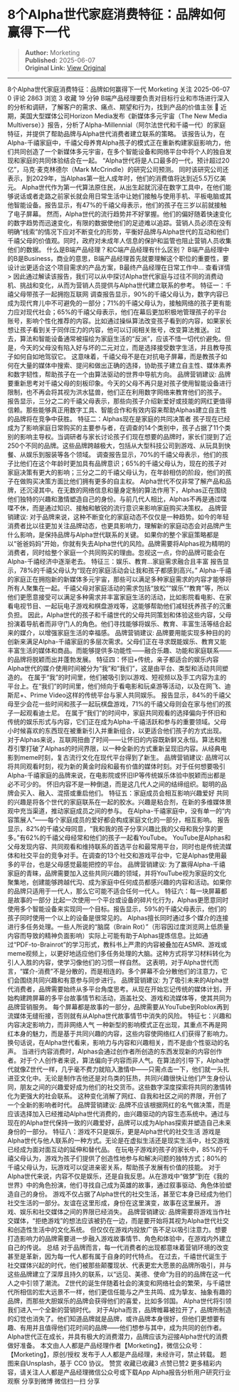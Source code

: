 # 8个Alpha世代家庭消费特征：品牌如何赢得下一代

> **Author:** Morketing  
> **Published:** 2025-06-07  
> **Original Link:** [View Original](https://www.woshipm.com/marketing/6226930.html)

---

8个Alpha世代家庭消费特征：品牌如何赢得下一代 Morketing 关注 2025-06-07 0 评论 2863 浏览 3 收藏 19 分钟 B端产品经理要负责对目标行业和市场进行深入的分析和调研，了解客户的需求、痛点、期望和行为，找到产品的价值主张 🔗 近期，美国大型媒体公司Horizon Media发布《新媒体多元宇宙（The New Media Multiverse）》报告，分析了Alpha-Millennial（阿尔法世代和千禧一代）的家庭特征，并提供了帮助品牌与Alpha世代消费者建立联系的策略。 该报告认为，在Alpha-千禧家庭中，千禧父母养育Alpha孩子的模式正在重新构建家庭影响力，他们共同创造了一个新媒体多元宇宙，在多个智能设备和网络平台中将个人的独自发现和家庭的共同体验结合在一起。 “Alpha世代将是人口最多的一代，预计超过20亿”，马克·麦克林德尔（Mark McCrindle）的研究公司预测。 同时该研究公司还表示，到2029年，当Alphas第一批人成年时，他们的消费值将达到近5.5万亿美元。 Alpha世代作为第一代算法原住民，从出生起就沉浸在数字工具中，在他们能够说话或者走路之前家长就会用日常生活中让她们接触与使用手机、平板电脑或其他智能设备。报告显示，有47%的千禧父母表示，他们的孩子在三岁以前就接触了电子屏幕。 然而，Alpha世代的流行趋势并不好掌握。他们的偏好随着快速变化的数字趋势而迅速变化，有限的数据使他们的足迹难以追踪。营销人员必须在没有明确“线索”的情况下应对不断变化的形势，平衡好品牌与Alpha世代的互动和他们千禧父母的价值观。同时，政府对未成年人信息的保护和监管也阻止营销人员收集他们的数据。 什么是B端产品经理？和C端产品经理有什么区别？ B端产品经理中的B是Business，商业的意思，B端产品经理首先就要理解这个职位的重要性，要设计出更适合这个项目需求的产品方案，B最终产品经理在日常工作中... 查看详情 > 因此通过解读该报告，我们可以从中探讨Alpha世代家庭与过往不同的消费动机、挑战和变化，从而为营销人员提供与Alpha世代建立联系的参考。 特征一：千禧父母带孩子一起拥抱互联网 调查报告显示，90%的千禧父母认为，数字内容已成为现代育儿中不可避免的一部分；71%的千禧父母认为，接触网络的孩子更有能力应对现代社会；65%的千禧父母表示，他们在幕后更加积极地管理孩子的平台账号，影响个性化推荐的内容。比如通过操纵算法改变孩子看到的内容，如果家长想让孩子看到关于同伴压力的内容，他可以订阅相关账号，改变算法推送。 过去，算法和智能设备通常被描绘为家庭生活的“反派”，应该不惜一切代价避免。但是，今天的父母没有陷入好与坏的二元对立，而是选择接受数字生活，并且教导孩子如何自如地驾驭它。 这意味着，千禧父母不是在对抗电子屏幕，而是教孩子如何在大量的媒体中搜索、提问和做出正确的选择，协助孩子建立自主性、媒体素养和数字韧性，帮助孩子在一个由算法驱动的世界中导航方向。 品牌营销建议: 品牌要重新思考对千禧父母的刻板印象。今天的父母不再只是对孩子使用智能设备进行限制，也不再会将其视为洪水猛兽，他们正在利用数字网络来教育他们的孩子。 报告显示，三分之二的千禧父母表示，那些向孩子介绍新爱好或技能的网红更值得信赖。那些能够真正用数字工具、智能合作和有效内容来帮助Alphas建立自主性的品牌将在竞争中获胜。 特征二：Alphas现在是家庭的共同决策者 孩子现在已经成为了影响家庭日常购买的主要参与者，在调查的14个类别中，孩子占据了11个类别的影响主导权。当调研者与家长讨论孩子们现在想要的品牌时，家长们提到了近250个不同的品牌。这些品牌跨越极大，包括从大型科技公司到游戏、从玩具到快餐、从娱乐到服装等各个领域。 调查报告显示，70%的千禧父母表示，他们的孩子比他们在这个年龄时更加具有品牌意识；65%的千禧父母认为，现在的孩子对家庭决策有更大的影响；三分之二的千禧父母认为，在年龄相仿的阶段，他们的孩子在做购买决策方面比他们拥有更多的自主权。 Alpha世代不仅非常了解产品和品牌，还沉浸其中。在无数的网络信息和量身定制的算法作用下，Alphas正在围绕他们独特的兴趣和激情塑造自己的身份。与前几代人相比，Alphas不再是通过喋喋不休，而是通过知识、接触和敏锐的流行意识来影响家庭购买决策权。 品牌营销建议: 对于品牌来说，这种不断变化的家庭动态不仅仅是一种趋势。如今的年轻消费者比以往更加关注品牌动态，也更具影响力，理解新的家庭动态会对品牌产生什么影响，是保持品牌与Alpha世代联系的关键。 如果你的整个家庭策略都是以“爸爸妈妈”开始，你就有失去Alpha世代的风险。品牌需要将Alphas视为精明的消费者，同时给整个家庭一个共同购买的理由。忽视这一点，你的品牌可能会在Alpha-千禧经济中逐渐老去。 特征三：娱乐、教育…家庭需求融合且丰富 报告显示，78%的千禧父母认为“现在的家庭活动会让我和孩子都感到高兴。” Alpha-千禧的家庭正在拥抱新的新媒体多元宇宙，那些可以满足多种家庭需求的内容才能够将所有人聚集在一起。千禧父母对家庭活动的需求包括“放松”“娱乐”“教育”等，所以他们更愿意接受可以满足多种需求并丰富家庭生活的活动，比如影院看电影、在家看电视节目、一起玩电子游戏和棋盘游戏等，这能够帮助他们减轻抚养孩子的沉重负担。 因此，Alpha世代的孩子和千禧世代的父母共同策划和体验这些内容，父母扮演着导航者而非守门人的角色。他们寻找能够将娱乐、教育、丰富生活等结合起来的媒介，以增强家庭生活的幸福感。 品牌营销建议: 品牌要用能实现多种目的的创新来满足Alpha-千禧家庭的多层次需求。父母们正在寻求既能娱乐、教育又能丰富生活的媒体和商品。而能够提供多功能性——融合乐趣、功能和家庭联系——的品牌将脱颖而出并蓬勃发展。 特征四：怀旧+传统，亲子都适合的娱乐内容 Alpha世代的媒介使用时间被分为“我”和“我们”，这是由平台、类型和活动共同塑造的。 在属于“我”的时间里，他们被吸引到以游戏、短视频以及手工内容为主的平台上。在“我们”的时间里，他们倾向于看电影和玩桌游等活动，以及在网飞、迪斯尼+、Prime Video这样的传统平台与家人共同娱乐。 报告显示，84%的千禧父母至少会花一些时间和孩子一起玩棋盘游戏，71%的千禧父母则会在家与他们的孩子一起观看迪士尼。 在属于“我们”的时间中，家庭共同观看的选择偏向于怀旧和传统的娱乐形式与内容，它们正在成为Alpha-千禧活跃和参与的重要领域。父母小时候喜欢的东西现在被重新引入并重新组合，以更适合他们孩子的方式出现。 对于Alphas来说，互联网扭曲了时间——让怀旧的内容既新鲜又永恒。算法和推荐引擎打破了Alphas的时间界限，以一种全新的方式重新呈现旧内容。从经典电影到meme时刻，复古流行文化在现代平台得到了新生。 品牌营销建议: 品牌可以将共同观看时刻，视为新的黄金时段和最有价值的媒体时刻。对于任何想要吸引Alpha-千禧家庭的品牌来说，在电影院或怀旧IP等传统娱乐体验中脱颖而出都是必不可少的。 怀旧内容不是一种倒退，而是这几代人之间的结缔组织。聪明的品牌会买入、融入、混搭或重启他们。 特征五：家庭成员会相互影响兴趣爱好 共同的兴趣是将各个世代的家庭联系在一起的胶水。兴趣是粘合剂，在新的多维媒体景观中充当渠道，推动家庭成员之间的参与。 在Alpha-千禧家庭中，没有单一的“内容策展人”——每个家庭成员的爱好都会构成家庭文化的一部分，相互影响。 报告显示，82%的千禧父母同意，“我和我的孩子分享兴趣比我的父母和我分享的更多。”有62%的千禧父母经常和他们的孩子一起看YouTube。 YouTube是Alphas和父母发现内容、共同观看和维持联系的首选平台和最常用平台，同时也是传统流媒体和社交平台的竞争对手。在调查的13个社交和游戏平台中，它是Alphas使用最多的平台，也是父母感觉最能把控的平台。 品牌营销建议: 为了赢得Alpha-千禧家庭的青睐，品牌需要加入这些共同兴趣的领域，并将YouTube视为家庭的文化聚集地，创建能够跨越代沟、成为家庭中任何成员都感兴趣的内容和活动。如果你的品牌只适用于一代人，那么它可能不适合任何一代人。 特征六：每一块屏幕都是故事的一部分 比起一次使用一个平台或设备的碎片化行为，Alphas更愿意同时使用多个智能设备来实现同一个目标。报告显示，59%的千禧父母表示，他们的孩子同时使用一个以上的设备是很常见的。 Alphas擅长同时通过多个媒介的连接进行多任务处理。一些人所说的“脑腐（Brain Rot）”（形容因过度浏览网上低质量内容而导致的精神负面影响）实际上可能有助于Alphas提炼信息。比如通过“PDF-to-Brainrot”的学习形式，教科书上严肃的内容被叠加在ASMR、游戏或meme视频上，以更好地适应他们多任务处理的大脑。这种方式将学习材料转化为引人入胜的内容，使学习像他们的习惯一样自然。 这表明，对于Alpha世代而言，“媒介-消费”不是分散的，而是相连的。多个屏幕不会分散他们的注意力，它们会围绕共同兴趣和有意参与同步进行。 品牌营销建议: 为了吸引未来的Alpha世代消费者，品牌需要始终从多平台角度思考。从现在开始忘记传统的媒体计划，开始构建跨屏幕的多平台故事情节和活动，涵盖社交、游戏和流媒体等，使其共同为品牌营销服务。 每个屏幕都是故事的一部分，品牌需要从YouTube到Roblox再到流媒体无缝衔接，否则就有从Alpha世代故事情节中消失的风险。 特征七：兴趣和内容决定影响力，而非网络人气 一种新型的影响模式正在出现，其重点不再是网红本身的魅力，而是基于共同兴趣的内容，这些内容使网络红人们获得了影响力。换句话说，在Alpha世代看来，影响力与内容和兴趣相关，而不是由个性驱动的名声。 当进行内容消费时，Alphas会通过创作者所创造的东西发现新的内容创作者。对于个人创作者来说，算法偏向于内容而非人气。在算法的引导下，Alpha世代就像Z世代一样，几乎毫不费力就陷入激情中——只需点击一下，他们就一头扎进亚文化中。无论是制作吉他还是对鸟类的狂热，共同兴趣很快让他们产生身份认同，朋友之间的兴趣爱好成为他们的社交货币。这些数字深度探索将共同的激情转化为更强大的社会联系。 这种变化消解了网红、自我和社区之间的界限，开创了一个全新的影响者时代。 品牌营销建议: 品牌不应该根据网红的名气做决策，而是应该选择加入已经推动Alpha世代消费的，由兴趣驱动的内容生态系统中。通过与现在的Alpha世代保持一致的兴趣爱好，品牌可以成为Alphas探索并塑造自己未来身份的一部分。 特征八：游戏不只是娱乐，更是Alpha世代的社交生活 游戏是Alpha世代与他人联系的一种方式。无论是在虚拟生活还是现实生活中，社交游戏已经成为面对面互动的延伸和替代品。 在玩电子游戏的孩子的家长中，85%的千禧父母认为，游戏为孩子们提供了创造性地参与和解决问题的独特方式；80%的千禧父母认为，玩游戏可以促进亲密关系，帮助孩子发展有价值的技能。 对于Alpha世代来说，内容不仅是娱乐，还是自我反思。从在游戏中“做梦”到在《我的世界》中的角色扮演，他们寻找自己成为英雄的故事，通过叙事驱动、角色体验塑造自己的身份。 游戏不仅占据了Alpha世代的社交生活，甚至它本身已经成为他们社交生活的一部分。友谊在这里形成，身份在这里演变，故事在这里展开。 游戏、娱乐和社交媒体之间的界限已经消失。 品牌营销建议: 品牌需要将游戏当作社交媒体，“拒绝游戏”的想法应该被扔在一边，而是要开始将其视为Alpha世代社交和创造性生活中的文化系统。 但仅仅在游戏内投放广告不足以吸引注意力。想要打造影响力的品牌需要进一步融入游戏故事情节、角色和体验中，在游戏内外建立自己的传说。 总结 对于品牌而言，每一代消费者的出现都意味着营销环境的改变甚至是革新，因为每一代人都有属于自身的时代特点。 在过去，千禧世代诞生于社交媒体兴起的时代，他们被那些颠覆现状、代表更宏大愿景的品牌所吸引，并与这些品牌建立了深厚且持久的联系，以“远见、美德、使命”为目的的品牌在这一代人之中引领了潮流。 Z世代的诞生伴随着社会的演变和网络社会的繁荣，与千禧世代所相信的宏大远景不一样，他们更信任能与之产生共鸣、成为挚友、抽象有趣的品牌，而那些大胆娱乐的品牌会获得他们的喜爱，比如多邻国。 Alpha世代将引领我们进入一个全新的营销时代。 对于Alpha而言，品牌帷幕被拉开了，品牌所制造的幻觉也消失了。他们知道品牌就是品牌，或许品牌本身很好，但他们更想要有趣、有用并且值得他们花时间的品牌——他们想参与其中，成为共同的创作者。 Alpha世代正在成长，并具有极大的消费潜力，品牌应该为迎接Alpha世代的消费做好准备。 本文由人人都是产品经理作者【Morketing】，微信公众号：【Morketing】，原创/授权 发布于人人都是产品经理，未经许可，禁止转载。 题图来自Unsplash，基于 CC0 协议。 赞赏 收藏已收藏3 点赞已赞2 更多精彩内容，请关注人人都是产品经理微信公众号或下载App Alpha报告分析用户研究行业观察 分享到微博 微信扫一扫 分享